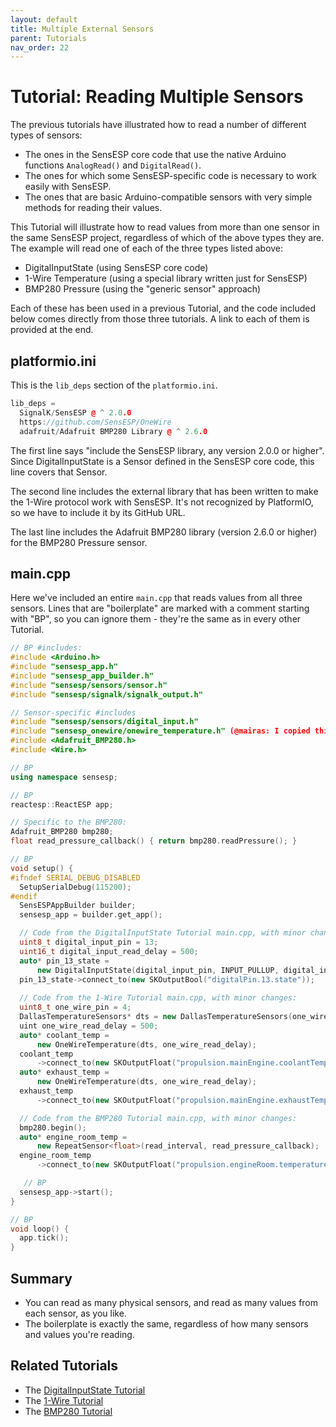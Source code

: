 ```yaml
---
layout: default
title: Multiple External Sensors
parent: Tutorials
nav_order: 22
---
```


# Tutorial: Reading Multiple Sensors

The previous tutorials have illustrated how to read a number of different types of sensors:

* The ones in the SensESP core code that use the native Arduino functions `AnalogRead()` and `DigitalRead()`.
* The ones for which some SensESP-specific code is necessary to work easily with SensESP.
* The ones that are basic Arduino-compatible sensors with very simple methods for reading their values.

This Tutorial will illustrate how to read values from more than one sensor in the same SensESP project, regardless of which of the above types they are. The example will read one of each of the three types listed above:

* DigitalInputState (using SensESP core code)
* 1-Wire Temperature (using a special library written just for SensESP)
* BMP280 Pressure (using the "generic sensor" approach)

Each of these has been used in a previous Tutorial, and the code included below comes directly from those three tutorials. A link to each of them is provided at the end.

## platformio.ini

This is the `lib_deps` section of the `platformio.ini`.

```c++
lib_deps =
  SignalK/SensESP @ ^ 2.0.0
  https://github.com/SensESP/OneWire
  adafruit/Adafruit BMP280 Library @ ^ 2.6.0
```

The first line says "include the SensESP library, any version 2.0.0 or higher". Since DigitalInputState is a Sensor defined in the SensESP core code, this line covers that Sensor.

The second line includes the external library that has been written to make the 1-Wire protocol work with SensESP. It's not recognized by PlatformIO, so we have to include it by its GitHub URL.

The last line includes the Adafruit BMP280 library (version 2.6.0 or higher) for the BMP280 Pressure sensor.

## main.cpp

Here we've included an entire `main.cpp` that reads values from all three sensors. Lines that are "boilerplate" are marked with a comment starting with "BP", so you can ignore them - they're the same as in every other Tutorial.

```c++
// BP #includes:
#include <Arduino.h>
#include "sensesp_app.h"
#include "sensesp_app_builder.h"
#include "sensesp/sensors/sensor.h"
#include "sensesp/signalk/signalk_output.h"

// Sensor-specific #includes
#include "sensesp/sensors/digital_input.h"
#include "sensesp_onewire/onewire_temperature.h" (@mairas: I copied this from the SensESP/OneWire repo example: is is still correct?)
#include <Adafruit_BMP280.h>
#include <Wire.h>

// BP
using namespace sensesp;

// BP
reactesp::ReactESP app;

// Specific to the BMP280:
Adafruit_BMP280 bmp280;
float read_pressure_callback() { return bmp280.readPressure(); }

// BP
void setup() {
#ifndef SERIAL_DEBUG_DISABLED
  SetupSerialDebug(115200);
#endif
  SensESPAppBuilder builder;
  sensesp_app = builder.get_app();

  // Code from the DigitalInputState Tutorial main.cpp, with minor changes:
  uint8_t digital_input_pin = 13;
  uint16_t digital_input_read_delay = 500;
  auto* pin_13_state = 
      new DigitalInputState(digital_input_pin, INPUT_PULLUP, digital_input_read_delay);
  pin_13_state->connect_to(new SKOutputBool("digitalPin.13.state"));
  
  // Code from the 1-Wire Tutorial main.cpp, with minor changes:
  uint8_t one_wire_pin = 4;
  DallasTemperatureSensors* dts = new DallasTemperatureSensors(one_wire_pin);
  uint one_wire_read_delay = 500;
  auto* coolant_temp =
      new OneWireTemperature(dts, one_wire_read_delay);
  coolant_temp
      ->connect_to(new SKOutputFloat("propulsion.mainEngine.coolantTemperature");
  auto* exhaust_temp =
      new OneWireTemperature(dts, one_wire_read_delay);
  exhaust_temp
      ->connect_to(new SKOutputFloat("propulsion.mainEngine.exhaustTemperature"));    

  // Code from the BMP280 Tutorial main.cpp, with minor changes:
  bmp280.begin();
  auto* engine_room_temp =
      new RepeatSensor<float>(read_interval, read_pressure_callback);
  engine_room_temp
      ->connect_to(new SKOutputFloat("propulsion.engineRoom.temperature"));

   // BP
  sensesp_app->start();
}

// BP
void loop() {
  app.tick();
}
```

## Summary

* You can read as many physical sensors, and read as many values from each sensor, as you like.
* The boilerplate is exactly the same, regardless of how many sensors and values you're reading.

## Related Tutorials

* The [DigitalInputState Tutorial](../minimal_sk/#the-meat-of-the-program)
* The [1-Wire Tutorial](../one_wire)
* The [BMP280 Tutorial](../bmp280)